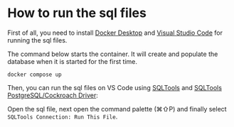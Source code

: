 # How to run the sql files
First of all, you need to install [Docker Desktop](https://www.docker.com/products/docker-desktop/) and [Visual Studio Code](https://code.visualstudio.com/) for running the sql files.

The command below starts the container. It will create and populate the database when it is started for the first time.
```
docker compose up
```

Then, you can run the sql files on VS Code using [SQLTools](https://marketplace.visualstudio.com/items/?itemName=mtxr.sqltools) and [SQLTools PostgreSQL/Cockroach Driver](https://marketplace.visualstudio.com/items/?itemName=mtxr.sqltools-driver-pg):

Open the sql file, next open the command palette (⌘⇧P) and finally select `SQLTools Connection: Run This File`.